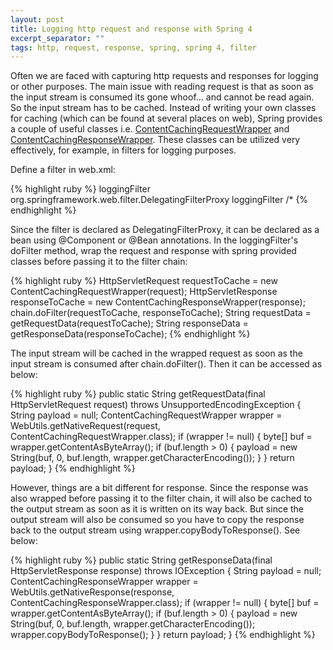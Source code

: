 ```yaml
---
layout: post
title: Logging http request and response with Spring 4
excerpt_separator: ""
tags: http, request, response, spring, spring 4, filter
---
```


Often we are faced with capturing http requests and responses for logging or other purposes. 
The main issue with reading request is that as soon as the input stream is consumed its gone whoof... and cannot be read again.
So the input stream has to be cached. Instead of writing your own classes for caching (which can be found at several places on web), Spring provides a couple of useful classes i.e. [ContentCachingRequestWrapper](http://docs.spring.io/spring/docs/current/javadoc-api/org/springframework/web/util/ContentCachingRequestWrapper.html) and [ContentCachingResponseWrapper](http://docs.spring.io/spring/docs/current/javadoc-api/org/springframework/web/util/ContentCachingResponseWrapper.html).
These classes can be utilized very effectively, for example, in filters for logging purposes.

Define a filter in web.xml:

{% highlight ruby %}
<filter>
    <filter-name>loggingFilter</filter-name>
    <filter-class>org.springframework.web.filter.DelegatingFilterProxy</filter-class>
</filter>
<filter-mapping>
    <filter-name>loggingFilter</filter-name>
    <url-pattern>/*</url-pattern>
</filter-mapping>
{% endhighlight %}

Since the filter is declared as DelegatingFilterProxy, it can be declared as a bean using @Component or @Bean annotations.
In the loggingFilter's doFilter method, wrap the request and response with spring provided classes before passing it to the filter chain:

{% highlight ruby %}
HttpServletRequest requestToCache = new ContentCachingRequestWrapper(request);
HttpServletResponse responseToCache = new ContentCachingResponseWrapper(response);
chain.doFilter(requestToCache, responseToCache);
String requestData = getRequestData(requestToCache);
String responseData = getResponseData(responseToCache);
{% endhighlight %}

The input stream will be cached in the wrapped request as soon as the input stream is consumed after chain.doFilter(). Then it can be accessed as below:

{% highlight ruby %}
public static String getRequestData(final HttpServletRequest request) throws UnsupportedEncodingException {
    String payload = null;
    ContentCachingRequestWrapper wrapper = WebUtils.getNativeRequest(request, ContentCachingRequestWrapper.class);
    if (wrapper != null) {
        byte[] buf = wrapper.getContentAsByteArray();
        if (buf.length > 0) {
            payload = new String(buf, 0, buf.length, wrapper.getCharacterEncoding());
        }
    }
    return payload;
}
{% endhighlight %}

However, things are a bit different for response. Since the response was also wrapped before passing it to the filter chain, it will also be cached to the output stream as soon as it is written on its way back. But since the output stream will also be consumed so you have to copy the response back to the output stream using wrapper.copyBodyToResponse(). See below:

{% highlight ruby %}
public static String getResponseData(final HttpServletResponse response) throws IOException {
    String payload = null;
    ContentCachingResponseWrapper wrapper =
        WebUtils.getNativeResponse(response, ContentCachingResponseWrapper.class);
    if (wrapper != null) {
        byte[] buf = wrapper.getContentAsByteArray();
        if (buf.length > 0) {
            payload = new String(buf, 0, buf.length, wrapper.getCharacterEncoding());
            wrapper.copyBodyToResponse();
        }
    }
    return payload;
}
{% endhighlight %}
